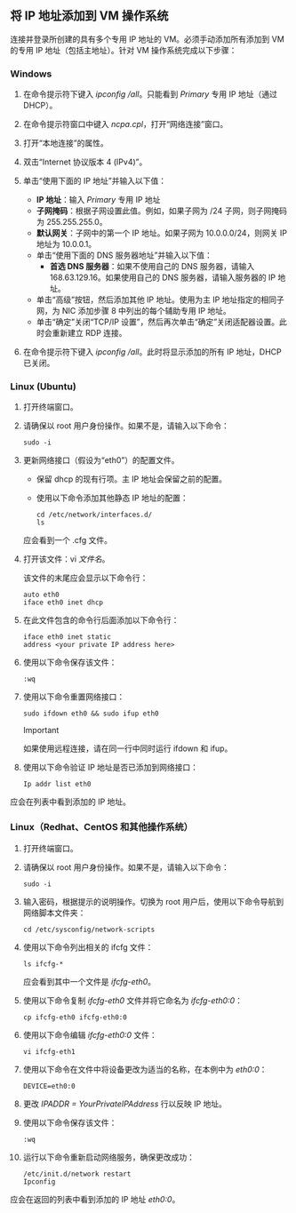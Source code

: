 ## <a name="os-config"></a>将 IP 地址添加到 VM 操作系统

连接并登录所创建的具有多个专用 IP 地址的 VM。必须手动添加所有添加到 VM 的专用 IP 地址（包括主地址）。针对 VM 操作系统完成以下步骤：

### Windows

1. 在命令提示符下键入 *ipconfig /all*。只能看到 *Primary* 专用 IP 地址（通过 DHCP）。
2. 在命令提示符窗口中键入 *ncpa.cpl*，打开“网络连接”窗口。
3. 打开“本地连接”的属性。
4. 双击“Internet 协议版本 4 (IPv4)”。
5. 单击“使用下面的 IP 地址”并输入以下值：

    * **IP 地址**：输入 *Primary* 专用 IP 地址
    * **子网掩码**：根据子网设置此值。例如，如果子网为 /24 子网，则子网掩码为 255.255.255.0。
    * **默认网关**：子网中的第一个 IP 地址。如果子网为 10.0.0.0/24，则网关 IP 地址为 10.0.0.1。
    * 单击“使用下面的 DNS 服务器地址”并输入以下值：
        * **首选 DNS 服务器**：如果不使用自己的 DNS 服务器，请输入 168.63.129.16。如果使用自己的 DNS 服务器，请输入服务器的 IP 地址。
    * 单击“高级”按钮，然后添加其他 IP 地址。使用为主 IP 地址指定的相同子网，为 NIC 添加步骤 8 中列出的每个辅助专用 IP 地址。
    * 单击“确定”关闭“TCP/IP 设置”，然后再次单击“确定”关闭适配器设置。此时会重新建立 RDP 连接。
6. 在命令提示符下键入 *ipconfig /all*。此时将显示添加的所有 IP 地址，DHCP 已关闭。

### Linux (Ubuntu)

1. 打开终端窗口。
2. 请确保以 root 用户身份操作。如果不是，请输入以下命令：

    ```
    sudo -i
    ```

3. 更新网络接口（假设为“eth0”）的配置文件。

    * 保留 dhcp 的现有行项。主 IP 地址会保留之前的配置。
    * 使用以下命令添加其他静态 IP 地址的配置：

        ```
        cd /etc/network/interfaces.d/
        ls
        ```

    应会看到一个 .cfg 文件。
4. 打开该文件：vi *文件名*。

    该文件的末尾应会显示以下命令行：

    ```
    auto eth0
    iface eth0 inet dhcp
    ```

5. 在此文件包含的命令行后面添加以下命令行：

    ```
    iface eth0 inet static
    address <your private IP address here>
    ```

6. 使用以下命令保存该文件：

    ```
    :wq
    ```

7. 使用以下命令重置网络接口：

    ```
    sudo ifdown eth0 && sudo ifup eth0
    ```

    > [!IMPORTANT]
    > 如果使用远程连接，请在同一行中同时运行 ifdown 和 ifup。
    >

8. 使用以下命令验证 IP 地址是否已添加到网络接口：

    ```
    Ip addr list eth0
    ```

应会在列表中看到添加的 IP 地址。

### Linux（Redhat、CentOS 和其他操作系统）

1. 打开终端窗口。
2. 请确保以 root 用户身份操作。如果不是，请输入以下命令：

    ```
    sudo -i
    ```

3. 输入密码，根据提示的说明操作。切换为 root 用户后，使用以下命令导航到网络脚本文件夹：

    ```
    cd /etc/sysconfig/network-scripts
    ```

4. 使用以下命令列出相关的 ifcfg 文件：

    ```
    ls ifcfg-*
    ```

    应会看到其中一个文件是 *ifcfg-eth0*。

5. 使用以下命令复制 *ifcfg-eth0* 文件并将它命名为 *ifcfg-eth0:0*：

    ```
    cp ifcfg-eth0 ifcfg-eth0:0
    ```

6. 使用以下命令编辑 *ifcfg-eth0:0* 文件：

    ```
    vi ifcfg-eth1
    ```

7. 使用以下命令在文件中将设备更改为适当的名称，在本例中为 *eth0:0*：

    ```
    DEVICE=eth0:0
    ```

8. 更改 *IPADDR = YourPrivateIPAddress* 行以反映 IP 地址。
9. 使用以下命令保存该文件：

    ```
    :wq
    ```

10. 运行以下命令重新启动网络服务，确保更改成功：

    ```
    /etc/init.d/network restart
    Ipconfig
    ```

应会在返回的列表中看到添加的 IP 地址 *eth0:0*。

<!---HONumber=Mooncake_1226_2016-->